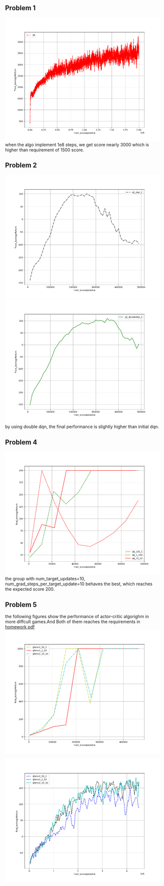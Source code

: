 ## Problem 1
![dqn Macman-v0](image/exp1_1.png)
when the algo implement 1e8 steps, we get score nearly 3000 which is higher than requirement of 1500 score.

## Problem 2
![](image/exp2_1.png)
![](image/exp2_2.png)
by using double dqn, the final performance is slightly higher than initial dqn.

## Problem 4
![](image/exp4_1.png)
the group with num_target_updates=10, num_grad_steps_per_target_update=10 behaves the best, which reaches the expected score 200. 

## Problem 5
the following figures show the performance of actor-critic algorighm in more diffcult games.And Both of them reaches the requirements in [homework pdf](CS285_hw3.pdf)
![Actor-critic with env: InvertedPendulum-v2](image/exp5_1.png)

![Actor-critic with env: HalfCheetah-v2](image/exp5_2.png)

